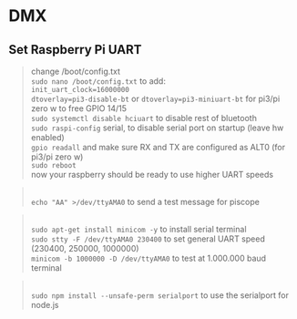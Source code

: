 # DMX

## Set Raspberry Pi UART
>change /boot/config.txt
><br> `sudo nano /boot/config.txt` to add:
><br> `init_uart_clock=16000000`
><br> `dtoverlay=pi3-disable-bt` or `dtoverlay=pi3-miniuart-bt` for pi3/pi zero w to free GPIO 14/15
><br> `sudo systemctl disable hciuart` to disable rest of bluetooth
><br> `sudo raspi-config` serial, to disable serial port on startup (leave hw enabled)
><br> `gpio readall` and make sure RX and TX are configured as ALT0 (for pi3/pi zero w)
><br> `sudo reboot`
><br> now your raspberry should be ready to use higher UART speeds

><br> `echo "AA" >/dev/ttyAMA0` to send a test message for piscope

><br> `sudo apt-get install minicom -y` to install serial terminal
><br> `sudo stty -F /dev/ttyAMA0 230400` to set general UART speed (230400, 250000, 1000000)
><br> `minicom -b 1000000 -D /dev/ttyAMA0` to test at 1.000.000 baud terminal

><br> `sudo npm install --unsafe-perm serialport` to use the serialport for node.js
